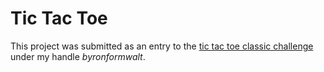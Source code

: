 Tic Tac Toe
===========================

This project was submitted as an entry to the [tic tac toe classic challenge](https://www.google.com) under my handle _byronformwalt_.

